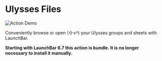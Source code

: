# Ulysses Files



![Action Demo](https://raw.githubusercontent.com/mlinzner/LaunchBarActions/master/resources/Ulysses.gif)

Conveniently browse or open (⇧↩) your Ulysses groups and sheets with LaunchBar. 

**Starting with LaunchBar 6.7 this action is bundle. It is no longer necessary to install it manually.**